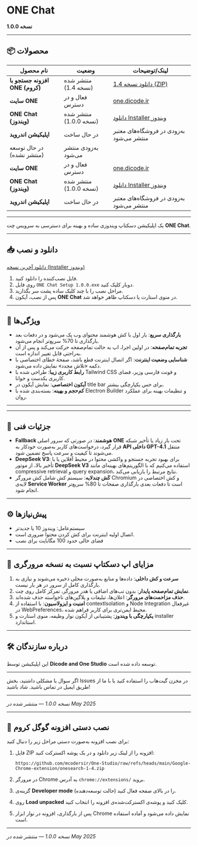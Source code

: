 # ONE Chat

**نسخه 1.0.0**

---

## 📦 محصولات

| نام محصول                      | وضعیت                  | لینک/توضیحات                                                                                                                   |
| ------------------------------ | ---------------------- | ------------------------------------------------------------------------------------------------------------------------------ |
| **افزونه جستجو با ONE (کروم)** | منتشر شده (نسخه 1.4)   | [دانلود نسخه 1.4 (ZIP)](https://github.com/mcodersir/One-Studio/raw/refs/heads/main/Google-Chrome-extension/onesearch-1-4.zip) |
| **سایت ONE**                   | فعال و در دسترس        | [one.dicode.ir](https://one.dicode.ir/)                                                                                        |
| **ONE Chat (ویندوز)**          | منتشر شده (نسخه 1.0.0) | [دانلود Installer ویندوز](https://github.com/mcodersir/One-Studio/raw/refs/heads/main/app-win/ONE%20Chat%20Setup%201.0.0.exe)  |
| **اپلیکیشن اندروید**           | در حال ساخت            | به‌زودی در فروشگاه‌های معتبر منتشر می‌شود                                                                                      |
| در حال توسعه (منتشر نشده)      | به‌زودی منتشر می‌شود   |                                                                                                                                |
| **سایت ONE**                   | فعال و در دسترس        | [one.dicode.ir](https://one.dicode.ir/)                                                                                        |
| **ONE Chat (ویندوز)**          | منتشر شده (نسخه 1.0.0) | [دانلود Installer ویندوز](https://github.com/mcodersir/One-Studio/raw/refs/heads/main/app-win/ONE%20Chat%20Setup%201.0.0.exe)  |
| **اپلیکیشن اندروید**           | در حال ساخت            | به‌زودی در فروشگاه‌های معتبر منتشر می‌شود                                                                                      |

---

یک اپلیکیشن دسکتاپ ویندوزی ساده و بهینه برای دسترسی به سرویس چت **ONE Chat**.

---

## 📥 دانلود و نصب

[دانلود آخرین نسخه (Installer ویندوز)](https://github.com/mcodersir/One-Studio/raw/refs/heads/main/app-win/ONE%20Chat%20Setup%201.0.0.exe)

1. فایل نصب‌کننده را دانلود کنید.
2. روی فایل `ONE Chat Setup 1.0.0.exe` دوبار کلیک کنید.
3. مراحل نصب را با چند کلیک ساده پشت سر بگذارید.
4. پس از نصب، آیکون **ONE Chat** در منوی استارت یا دسکتاپ ظاهر خواهد شد.

---

## 🚀 ویژگی‌ها

* **بارگذاری سریع**: بار اول با کش هوشمند محتوای وب پک می‌شود و در دفعات بعد بارگذاری تا 70% سریع‌تر انجام می‌شود.
* **تجربه تمام‌صفحه**: در اولین اجرا، اپ به حالت تمام‌صفحه حرکت می‌کند و پس از آن به‌راحتی قابل تغییر اندازه است.
* **شناسایی وضعیت اینترنت**: اگر اتصال اینترنت قطع باشد، صفحه‌ٔ خطای اختصاصی با دکمه «تلاش مجدد» نمایش داده می‌شود.
* **رابط کاربری زیبا**: طراحی شده با Tailwind CSS و فونت فارسی وزیر، فضای کاربری یکدست و خوانا.
* **آیکون اختصاصی**: نمایش آیکون در title bar برای حس یکپارچگی بیشتر.
* **کم‌حجم و بهینه**: بسته‌بندی شده با Electron Builder و تنظیمات بهینه برای عملکرد روان.

---

---

## 🔧 جزئیات فنی

* **Fallback هوشمند**: در صورتی که سرور اصلی **ONE** تحت بار زیاد یا تأخیر شبکه قرار گیرد، درخواست‌های کاربر به‌صورت خودکار به **API داخلی GPT-4.1** منتقل می‌شوند تا کیفیت و سرعت پاسخ تضمین شود.
* **DeepSeek V3**: برای بهبود تجربه جستجو و واکشی محتوا در محیط آفلاین یا با تأخیر بالا، از موتور **DeepSeek V3** استفاده می‌کنیم که با الگوریتم‌های بهینه‌ای مانند compressive retrieval و query expansion، نتایج مرتبط را بازیابی می‌کند.
* **کَش چندلایه**: سیستم کش شامل کش مرورگر Chromium و کش اختصاصی در لایه‌ی **Service Worker** است تا دفعات بعدی بارگذاری صفحات تا 80% سریع‌تر انجام شود.

---

## ⚙️ پیش‌نیازها

* سیستم‌عامل: ویندوز 10 یا جدیدتر
* اتصال اولیه اینترنت برای کش کردن محتوا ضروری است.
* فضای خالی حدود 100 مگابایت برای نصب

---

## 🎉 مزایای اپ دسکتاپ نسبت به نسخه مرورگری

1. **سرعت و کش داخلی**: داده‌ها و منابع به‌صورت محلی ذخیره می‌شوند و نیازی به بارگذاری کامل از سرور در هر بار نیست.
2. **نمایش تمام‌صفحه پایدار**: بدون تب‌های اضافی یا هدر مرورگر، تمرکز کامل روی چت.
3. **حذف مزاحمت‌های مرورگر**: اعلان‌ها، تبلیغات و پلاگین‌های ناخواسته حذف شده‌اند.
4. **امنیت و ایزولاسیون**: با استفاده از contextIsolation و Node Integration غیرفعال در WebPreferences، محیط ایمن‌تری برای کاربر فراهم شده.
5. **یکپارچگی با ویندوز**: پشتیبانی از آیکون نوار وظیفه، منوی استارت و installer استاندارد.

---

## 🛠️ درباره سازندگان

این اپلیکیشن توسط **Dicode and One Studio** توسعه داده شده است.

---

اگر سوال یا مشکلی داشتید، بخش Issues در مخزن گیت‌هاب را استفاده کنید یا با ما از طریق ایمیل در تماس باشید.
شاد باشید!

---

*نسخه 1.0.0 — منتشر شده در May 2025*

---

## 🔌 نصب دستی افزونه گوگل کروم

برای نصب افزونه به‌صورت دستی مراحل زیر را دنبال کنید:

1. فایل ZIP افزونه را از لینک زیر دانلود و در یک پوشه اکسترکت کنید:

   ```
   https://github.com/mcodersir/One-Studio/raw/refs/heads/main/Google-Chrome-extension/onesearch-1-4.zip
   ```
2. در مرورگر Chrome به آدرس `chrome://extensions/` بروید.
3. گزینه‌ی **Developer mode** (حالت توسعه‌دهنده) را در بالای صفحه فعال کنید.
4. روی **Load unpacked** کلیک کنید و پوشه‌ی اکسترکت‌شده‌ی افزونه را انتخاب کنید.
5. پس از بارگذاری، افزونه در نوار ابزار Chrome نمایش داده می‌شود و آماده استفاده است.

---

*نسخه 1.0.0 — منتشر شده در May 2025*
